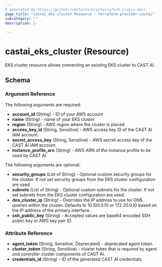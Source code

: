 ```yaml
---
# generated by https://github.com/hashicorp/terraform-plugin-docs
page_title: "castai_eks_cluster Resource - terraform-provider-castai"
subcategory: ""
description: |-
  
---
```


# castai_eks_cluster (Resource)

EKS cluster resource allows connecting an existing EKS cluster to CAST AI.

<!-- schema generated by tfplugindocs -->
## Schema

### Argument Reference

The following arguments are required:

- **account_id** (String) - ID of your AWS account
- **name** (String) - name of your EKS cluster
- **region** (String) - AWS region where the cluster is placed
- **access_key_id** (String, Sensitive) - AWS access key ID of the CAST AI IAM account.
- **secret_access_key** (String, Sensitive) - AWS secret access key of the CAST AI IAM account.
- **instance_profile_arn** (String) - AWS ARN of the instance profile to be used by CAST AI.

The following arguments are optional:

- **security_groups** (List of String) - Optional custom security groups for the cluster. If not set security groups from the EKS cluster configuration are used.
- **subnets** (List of String) - Optional custom subnets for the cluster. If not set subnets from the EKS cluster configuration are used.
- **dns_cluster_ip** (String) - Overrides the IP address to use for DNS queries within the cluster. Defaults to 10.100.0.10 or 172.20.0.10 based on the IP address of the primary interface..
- **ssh_public_key** (String) - Accepted values are base64 encoded SSH public key or AWS key pair ID.

### Attribute Reference

- **agent_token** (String, Sensitive, Deprecated) - deprecated agent token.
- **cluster_token** (String, Sensitive) - cluster token that is required by agent and controller cluster components of CAST AI.
- **credentials_id** (String) - ID of the generated CAST AI credentials.
